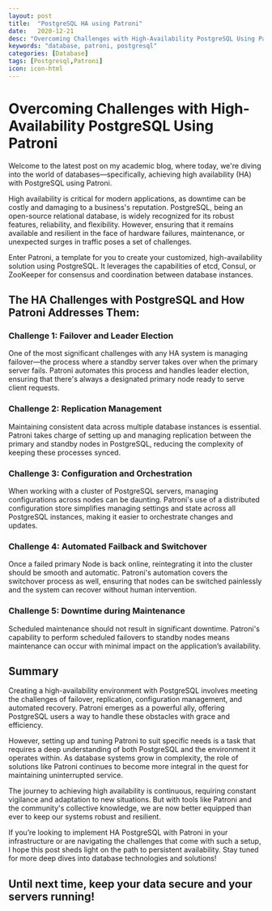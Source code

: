 ```yaml
---
layout: post
title:  "PostgreSQL HA using Patroni"
date:   2020-12-21
desc: "Overcoming Challenges with High-Availability PostgreSQL Using Patroni"
keywords: "database, patroni, postgresql"
categories: [Database]
tags: [Postgresql,Patroni]
icon: icon-html
---
```


# Overcoming Challenges with High-Availability PostgreSQL Using Patroni

Welcome to the latest post on my academic blog, where today, we're diving into the world of databases—specifically, achieving high availability (HA) with PostgreSQL using Patroni.

High availability is critical for modern applications, as downtime can be costly and damaging to a business's reputation. PostgreSQL, being an open-source relational database, is widely recognized for its robust features, reliability, and flexibility. However, ensuring that it remains available and resilient in the face of hardware failures, maintenance, or unexpected surges in traffic poses a set of challenges.

Enter Patroni, a template for you to create your customized, high-availability solution using PostgreSQL. It leverages the capabilities of etcd, Consul, or ZooKeeper for consensus and coordination between database instances.

## The HA Challenges with PostgreSQL and How Patroni Addresses Them:

### Challenge 1: Failover and Leader Election
One of the most significant challenges with any HA system is managing failover—the process where a standby server takes over when the primary server fails. Patroni automates this process and handles leader election, ensuring that there's always a designated primary node ready to serve client requests.

### Challenge 2: Replication Management
Maintaining consistent data across multiple database instances is essential. Patroni takes charge of setting up and managing replication between the primary and standby nodes in PostgreSQL, reducing the complexity of keeping these processes synced.

### Challenge 3: Configuration and Orchestration
When working with a cluster of PostgreSQL servers, managing configurations across nodes can be daunting. Patroni's use of a distributed configuration store simplifies managing settings and state across all PostgreSQL instances, making it easier to orchestrate changes and updates.

### Challenge 4: Automated Failback and Switchover
Once a failed primary Node is back online, reintegrating it into the cluster should be smooth and automatic. Patroni's automation covers the switchover process as well, ensuring that nodes can be switched painlessly and the system can recover without human intervention.

### Challenge 5: Downtime during Maintenance
Scheduled maintenance should not result in significant downtime. Patroni's capability to perform scheduled failovers to standby nodes means maintenance can occur with minimal impact on the application’s availability.

## Summary
Creating a high-availability environment with PostgreSQL involves meeting the challenges of failover, replication, configuration management, and automated recovery. Patroni emerges as a powerful ally, offering PostgreSQL users a way to handle these obstacles with grace and efficiency.

However, setting up and tuning Patroni to suit specific needs is a task that requires a deep understanding of both PostgreSQL and the environment it operates within. As database systems grow in complexity, the role of solutions like Patroni continues to become more integral in the quest for maintaining uninterrupted service.

The journey to achieving high availability is continuous, requiring constant vigilance and adaptation to new situations. But with tools like Patroni and the community's collective knowledge, we are now better equipped than ever to keep our systems robust and resilient.

If you’re looking to implement HA PostgreSQL with Patroni in your infrastructure or are navigating the challenges that come with such a setup, I hope this post sheds light on the path to persistent availability. Stay tuned for more deep dives into database technologies and solutions!

Until next time, keep your data secure and your servers running!
---
